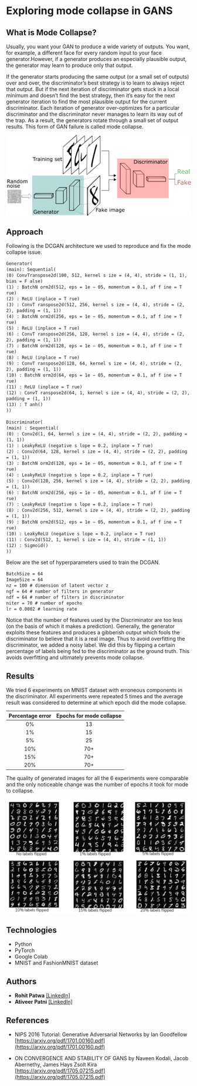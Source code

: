 # Exploring mode collapse in GANS

## What is Mode Collapse?

Usually, you want your GAN to produce a wide variety of outputs. You want, for example, a different face for every random input to your face generator.However, if a generator produces an especially plausible output, the generator may learn to produce only that output.

If the generator starts producing the same output (or a small set of outputs) over and over, the discriminator’s best strategy is to learn to always reject that output. But if the next iteration of discriminator gets stuck in a local minimum and doesn’t find the best strategy, then  it’s easy for the next generator iteration to find the most plausible output for the current discriminator. Each iteration of generator over-optimizes for a particular discriminator and the discriminator never manages to learn its way out of the trap. As a result, the generators rotate through a small set of output results. This form of GAN failure is called mode collapse.

![DC GAN Flow](https://github.com/rohitpatwa/gans-mode-collapse/blob/main/media/GANs.png)

## Approach

Following is the DCGAN architecture we used to reproduce and fix the mode collapse issue.

```
Generator(
(main): Sequential(
(0) ConvTranspose2d(100, 512, kernel s ize = (4, 4), stride = (1, 1), bias = F alse)
(1) : BatchN orm2d(512, eps = 1e − 05, momentum = 0.1, af f ine = T rue)
(2) : ReLU (inplace = T rue)
(3) : ConvT ranspose2d(512, 256, kernel s ize = (4, 4), stride = (2, 2), padding = (1, 1))
(4) : BatchN orm2d(256, eps = 1e − 05, momentum = 0.1, af f ine = T rue)
(5) : ReLU (inplace = T rue)
(6) : ConvT ranspose2d(256, 128, kernel s ize = (4, 4), stride = (2, 2), padding = (1, 1))
(7) : BatchN orm2d(128, eps = 1e − 05, momentum = 0.1, af f ine = T rue)
(8) : ReLU (inplace = T rue)
(9) : ConvT ranspose2d(128, 64, kernel s ize = (4, 4), stride = (2, 2), padding = (1, 1))
(10) : BatchN orm2d(64, eps = 1e − 05, momentum = 0.1, af f ine = T rue)
(11) : ReLU (inplace = T rue)
(12) : ConvT ranspose2d(64, 1, kernel s ize = (4, 4), stride = (2, 2), padding = (1, 1))
(13) : T anh()
))

Discriminator(
(main) : Sequential(
(0) : Conv2d(1, 64, kernel s ize = (4, 4), stride = (2, 2), padding = (1, 1))
(1) : LeakyReLU (negative s lope = 0.2, inplace = T rue)
(2) : Conv2d(64, 128, kernel s ize = (4, 4), stride = (2, 2), padding = (1, 1))
(3) : BatchN orm2d(128, eps = 1e − 05, momentum = 0.1, af f ine = T rue)
(4) : LeakyReLU (negative s lope = 0.2, inplace = T rue)
(5) : Conv2d(128, 256, kernel s ize = (4, 4), stride = (2, 2), padding = (1, 1))
(6) : BatchN orm2d(256, eps = 1e − 05, momentum = 0.1, af f ine = T rue)
(7) : LeakyReLU (negative s lope = 0.2, inplace = T rue)
(8) : Conv2d(256, 512, kernel s ize = (4, 4), stride = (2, 2), padding = (1, 1))
(9) : BatchN orm2d(512, eps = 1e − 05, momentum = 0.1, af f ine = T rue)
(10) : LeakyReLU (negative s lope = 0.2, inplace = T rue)
(11) : Conv2d(512, 1, kernel s ize = (4, 4), stride = (1, 1))
(12) : Sigmoid()
))
```

Below are the set of hyperparameters used to train the DCGAN.
```
BatchSize = 64
ImageSize = 64
nz = 100 # dimension of latent vector z
ngf = 64 # number of filters in generator
ndf = 64 # number of filters in discriminator
niter = 70 # number of epochs
lr = 0.0002 # learning rate
```

Notice that the number of features used by the Discriminator are too less (on the basis of which it makes a prediction). Generally, the generator exploits these features and produces a gibberish output which fools the discriminator to believe that it is a real image. Thus to avoid overfitting the discriminator, we added a noisy label. We did this by flipping a certain percentage of labels being fed to the discriminator as the ground truth. This avoids overfitting and ultimately prevents mode collapse.

## Results

We tried 6 experiments on MNIST dataset with erroneous components in the discriminator.
All experiments were repeated 5 times and the average result was considered to determine at which epoch did the mode collapse.

| Percentage error | Epochs for mode collapse |
| :---------------:| :-----------------------:|
| 0%               | 13                       |
| 1%               | 15                       |
| 5%               | 25                       |
| 10%              | 70+                      |
| 15%              | 70+                      |
| 20%              | 70+                      |

The quality of generated images for all the 6 experiments were comparable and the only noticeable change was the number of epochs it took for mode to collapse.

![Results](https://github.com/rohitpatwa/gans-mode-collapse/blob/main/media/results.png)

## Technologies

* Python
* PyTorch
* Google Colab
* MNIST and FashionMNIST dataset

## Authors

* **Rohit Patwa** [\[LinkedIn\]](https://www.linkedin.com/in/rohitpatwa/)
* **Ativeer Patni** [\[LinkedIn\]](https://www.linkedin.com/in/ativeer-patni/)

## References

* NIPS 2016 Tutorial: Generative Adversarial Networks by Ian Goodfellow  
[https://arxiv.org/pdf/1701.00160.pdf](https://arxiv.org/pdf/1701.00160.pdf)

* ON CONVERGENCE AND STABILITY OF GANS by Naveen Kodali, Jacob Abernethy, James Hays Zsolt Kira  
[https://arxiv.org/pdf/1705.07215.pdf](https://arxiv.org/pdf/1705.07215.pdf)
